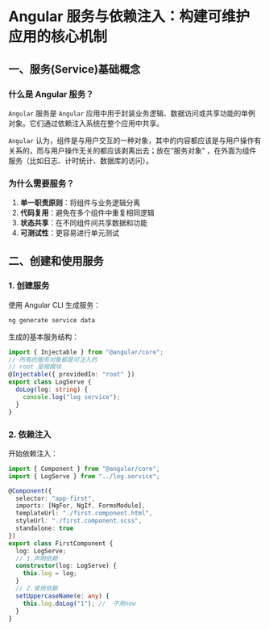 # Angular 服务与依赖注入：构建可维护应用的核心机制

## 一、服务(Service)基础概念

### 什么是 Angular 服务？

`Angular` 服务是 `Angular` 应用中用于封装业务逻辑、数据访问或共享功能的单例对象。它们通过依赖注入系统在整个应用中共享。

`Angular` 认为，组件是与用户交互的一种对象，其中的内容都应该是与用户操作有关系的，而与用户操作无关的都应该剥离出去；放在“服务对象” ，在外面为组件服务（比如日志、计时统计、数据库的访问）。

### 为什么需要服务？

1. **单一职责原则**：将组件与业务逻辑分离
2. **代码复用**：避免在多个组件中重复相同逻辑
3. **状态共享**：在不同组件间共享数据和功能
4. **可测试性**：更容易进行单元测试

## 二、创建和使用服务

### 1. 创建服务

使用 Angular CLI 生成服务：

```bash
ng generate service data
```

生成的基本服务结构：

```typescript
import { Injectable } from "@angular/core";
// 所有的服务对象都是可注入的
// root 是根模块
@Injectable({ providedIn: "root" })
export class LogServe {
  doLog(log: string) {
    console.log("log service");
  }
}
```

### 2. 依赖注入

开始依赖注入：

```typescript
import { Component } from "@angular/core";
import { LogServe } from "../log.service";

@Component({
  selector: "app-first",
  imports: [NgFor, NgIf, FormsModule],
  templateUrl: "./first.component.html",
  styleUrl: "./first.component.scss",
  standalone: true
})
export class FirstComponent {
  log: LogServe;
  // 1.声明依赖
  constructor(log: LogServe) {
    this.log = log;
  }
  // 2.使用依赖
  setUppercaseName(e: any) {
    this.log.doLog("1"); //  不用new
  }
}
```

